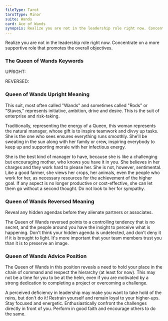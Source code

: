 ```yaml
---
fileType: Tarot
tarotType: Minor
suite: Wands
card: Ace of Wands
synopsis: Realize you are not in the leadership role right now. Concentrate on a more supportive role that promotes the overall objectives.
---
```

Realize you are not in the leadership role right now. Concentrate on a more supportive role that promotes the overall objectives.

### The Queen of Wands Keywords

UPRIGHT: 

REVERSED: 

### Queen of Wands Upright Meaning

This suit, most often called "Wands" and sometimes called "Rods" or "Staves," represents initiative, ambition, drive and desire. This is the suit of enterprise and risk-taking.

Traditionally, representing the energy of a Queen, this woman represents the natural manager, whose gift is to inspire teamwork and divvy up tasks. She is the one who sees ensures everything runs smoothly. She'll be sweating in the sun along with her family or crew, inspiring everybody to keep up and supporting morale with her infectious energy.

She is the best kind of manager to have, because she is like a challenging but encouraging mother, who knows you have it in you. She believes in her charges and they work hard to please her. She is not, however, sentimental. Like a good farmer, she views her crops, her animals, even the people who work for her, as necessary resources for the achievement of the higher goal. If any aspect is no longer productive or cost-effective, she can let them go without a second thought. Do not look to her for sympathy.

### Queen of Wands Reversed Meaning

Reveal any hidden agendas before they alienate partners or associates.

The Queen of Wands reversed points to a controlling tendency that is no secret, and the people around you have the insight to perceive what is happening. Don't think your hidden agenda is undetected, and don't deny it if it is brought to light. It's more important that your team members trust you than it is to preserve an image.

### Queen of Wands Advice Position

The Queen of Wands in this position reveals a need to hold your place in the chain of command and respect the hierarchy (at least for now). This may not be a time for you to be at the helm, even if you are motivated by a strong dedication to completing a project or overcoming a challenge.

A perceived deficiency in leadership may make you want to take hold of the reins, but don't do it! Restrain yourself and remain loyal to your higher-ups. Stay focused and energetic. Enthusiastically confront the challenges directly in front of you. Perform in good faith and encourage others to do the same.